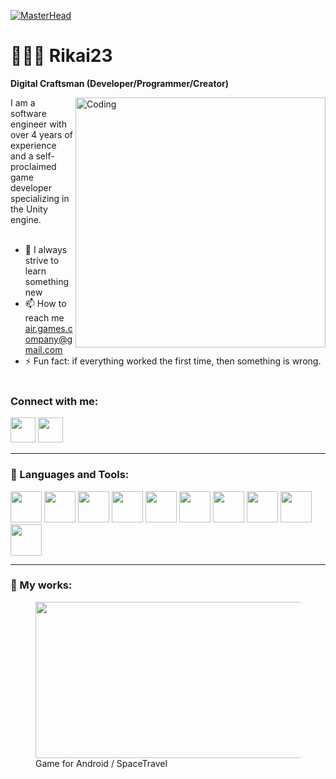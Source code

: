 [![MasterHead](https://github.com/user-attachments/assets/56983432-332d-4798-b3b2-2dc35fdbcba4)](https://vk.com/rikai23)
# 👨🏻‍💻 Rikai23

**Digital Craftsman (Developer/Programmer/Creator)**

<img align="right" alt="Coding" width="400" src = "https://i.pinimg.com/originals/eb/ec/d4/ebecd4010e549f33371d741d46b9b607.gif">

I am a software engineer with over 4 years of experience and a self-proclaimed game developer specializing in the Unity engine.  <br/>   <br/>

- 🌱 I always strive to learn something new
- 📫 How to reach me air.games.company@gmail.com  
- ⚡ Fun fact: if everything worked the first time, then something is wrong.
<br/>   <br/>

<h3 align="left">Connect with me:</h3>
<p aligh="left">
<a href="https://vk.com/rikai23" target="blank"><img align="centre" src="https://github.com/gauravghongde/social-icons/blob/master/PNG/Color/VK.png" width="40" height="40"></a>
<a href="https://t.me/Rikai_04" target="blank"><img align="centre" src="https://github.com/gauravghongde/social-icons/blob/master/PNG/Color/Telegram.png" width="40" height="40"></a>
</p>

---

### 🧰 Languages and Tools:
<p aligh="left">
<a href="https://dotnet.microsoft.com/ru-ru/languages/csharp" target="blank"><img align="centre" src="https://github.com/user-attachments/assets/de4326c0-2f35-4b52-a34e-f37ce1b91acc" width="50" height="50"></a>
<a href="https://visualstudio.softwareprize.com/" target="blank"><img align="centre" src="https://github.com/user-attachments/assets/06feaa1c-cf5f-4c35-919b-77ac282cb8ba" width="50" height="50"></a>
<a href="https://www.adobe.com/ru/products/photoshop.html" target="blank"><img align="centre" src="https://github.com/user-attachments/assets/d25e302b-0a8e-4fd0-a5c9-2f2698bd844f" width="50" height="50"></a>
<a href="https://en.wikipedia.org/wiki/C_(programming_language)" target="blank"><img align="centre" src="https://github.com/user-attachments/assets/84e1138d-e3ad-4993-a615-3863272822b7" width="50" height="50"></a>
<a href="https://manualmachine.com/analogdevices/w50/8438173-licensing-guide/" target="blank"><img align="centre" src="https://img.informer.com/icons/png/32/1716/1716169.png" width="50" height="50"></a>
<a href="https://unity.com/ru" target="blank"><img align="centre" src="https://github.com/user-attachments/assets/cb1fe760-2f6d-451d-afd5-60b3369a2372" width="50" height="50"></a>
<a href="https://ru.wikipedia.org/wiki/C%2B%2B" target="blank"><img align="centre" src="https://github.com/user-attachments/assets/e05f00ef-e61a-4332-a4ee-1612ba09c70a" width="50" height="50"></a>
<a href="https://ru.wikipedia.org/wiki/C%2B%2B_Builder" target="blank"><img align="centre" src="https://2.bp.blogspot.com/-9oC_d-fYlj0/V0LV92BwRCI/AAAAAAAAAbU/2TMoi0QUOxIcDPTgayCWvb3joktTnTu6gCKgB/s1600/hqdefault.jpg" width="50" height="50"></a>
<a href="https://www.blender.org/" target="blank"><img align="centre" src="https://github.com/user-attachments/assets/8c9c9ec8-d6da-4ce5-9448-9096702b2cbe" width="50" height="50"></a>
<a href="https://www.python.org/" target="blank"><img align="centre" src="https://github.com/user-attachments/assets/1ecb8dc7-cde8-4e7f-a2c3-bef56f3933c2" width="50" height="50"></a>
</p>

---

### 🔨 My works:
<figure>
  <a href="https://htmlacademy.ru">
  <img src="images/cat.jpg" width="600" height="250" width="250">
  </a>
  <figcaption> Game for Android / SpaceTravel</figcaption>
</figure>


  


<!--
**Rikai23/Rikai23** is a ✨ _special_ ✨ repository because its `README.md` (this file) appears on your GitHub profile.

Here are some ideas to get you started:

- 🔭 I’m currently working on ...
- 🌱 I’m currently learning ...
- 👯 I’m looking to collaborate on ...
- 🤔 I’m looking for help with ...
- 💬 Ask me about ...
- 📫 How to reach me: ...
- 😄 Pronouns: ...
- ⚡ Fun fact: ...
-->
